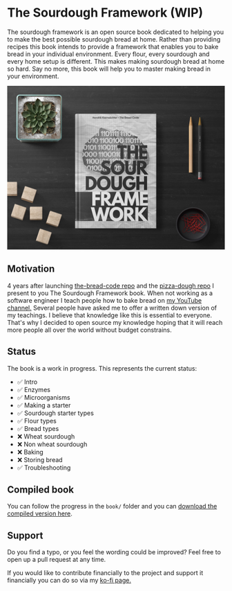 # The Sourdough Framework (WIP)

The sourdough framework is an open source book dedicated to
helping you to make the best possible sourdough bread at home.
Rather than providing recipes this book intends to provide a
framework that enables you to bake bread in your individual
environment. Every flour, every sourdough and every home setup
is different. This makes making sourdough bread at home so hard.
Say no more, this book will help you to master making bread in
your environment.

![Cover image](cover.jpg)

## Motivation


4 years after launching [the-bread-code repo](https://github.com/hendricius/the-bread-code)
and the [pizza-dough repo](https://github.com/hendricius/pizza-dough)
I present to you The Sourdough Framework book.  When not
working as a software engineer I teach people how to bake bread on
[my YouTube channel.](https://youtube.com/c/thebreadcode) Several
people have asked me to offer a written down version of my teachings.
I believe that knowledge like this is essential to everyone.
That's why I decided to open source my knowledge hoping
that it will reach more people all over the world without
budget constrains.

## Status

The book is a work in progress. This represents the current status:

* ✅ Intro
* ✅ Enzymes
* ✅ Microorganisms
* ✅ Making a starter
* ✅ Sourdough starter types
* ✅ Flour types
* ✅ Bread types
* ❌ Wheat sourdough
* ❌ Non wheat sourdough
* ❌ Baking
* ❌ Storing bread
* ✅ Troubleshooting


## Compiled book

You can follow the progress in the `book/` folder
and you can [download the compiled version here](https://thbrco.io/book).

## Support

Do you find a typo, or you feel the wording could be improved?
Feel free to open up a pull request at any time.

If you would like to contribute financially to the project and
support it financially you can do so via my [ko-fi page.](https://ko-fi.com/thebreadcode)
